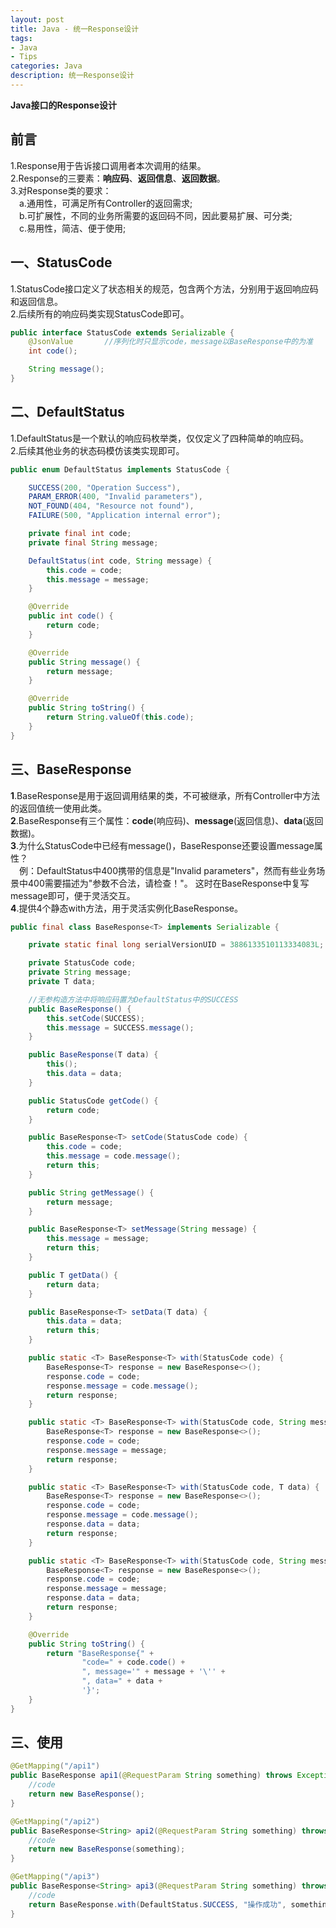 ```yaml
---
layout: post
title: Java - 统一Response设计
tags:
- Java
- Tips
categories: Java
description: 统一Response设计
---  
```

**Java接口的Response设计**

<!-- more -->
## 前言
1.Response用于告诉接口调用者本次调用的结果。  
2.Response的三要素：**响应码**、**返回信息**、**返回数据**。  
3.对Response类的要求：  
　a.通用性，可满足所有Controller的返回需求;  
　b.可扩展性，不同的业务所需要的返回码不同，因此要易扩展、可分类;  
　c.易用性，简洁、便于使用;  
## 一、StatusCode
1.StatusCode接口定义了状态相关的规范，包含两个方法，分别用于返回响应码和返回信息。  
2.后续所有的响应码类实现StatusCode即可。  
```java
public interface StatusCode extends Serializable {
    @JsonValue       //序列化时只显示code，message以BaseResponse中的为准
    int code();

    String message();
}
```
## 二、DefaultStatus
1.DefaultStatus是一个默认的响应码枚举类，仅仅定义了四种简单的响应码。  
2.后续其他业务的状态码模仿该类实现即可。
```java
public enum DefaultStatus implements StatusCode {

    SUCCESS(200, "Operation Success"),
    PARAM_ERROR(400, "Invalid parameters"),
    NOT_FOUND(404, "Resource not found"),
    FAILURE(500, "Application internal error");

    private final int code;
    private final String message;

    DefaultStatus(int code, String message) {
        this.code = code;
        this.message = message;
    }

    @Override
    public int code() {
        return code;
    }

    @Override
    public String message() {
        return message;
    }

    @Override
    public String toString() {
        return String.valueOf(this.code);
    }
}
```
## 三、BaseResponse
**1**.BaseResponse是用于返回调用结果的类，不可被继承，所有Controller中方法的返回值统一使用此类。  
**2**.BaseResponse有三个属性：**code**(响应码)、**message**(返回信息)、**data**(返回数据)。  
**3**.为什么StatusCode中已经有message()，BaseResponse还要设置message属性？  
　例：DefaultStatus中400携带的信息是"Invalid parameters"，然而有些业务场景中400需要描述为"参数不合法，请检查！"。
这时在BaseResponse中复写message即可，便于灵活交互。  
**4**.提供4个静态with方法，用于灵活实例化BaseResponse。  
```java
public final class BaseResponse<T> implements Serializable {

    private static final long serialVersionUID = 3886133510113334083L;

    private StatusCode code;
    private String message;
    private T data;

    //无参构造方法中将响应码置为DefaultStatus中的SUCCESS
    public BaseResponse() {
        this.setCode(SUCCESS);
        this.message = SUCCESS.message();
    }

    public BaseResponse(T data) {
        this();
        this.data = data;
    }

    public StatusCode getCode() {
        return code;
    }

    public BaseResponse<T> setCode(StatusCode code) {
        this.code = code;
        this.message = code.message();
        return this;
    }

    public String getMessage() {
        return message;
    }

    public BaseResponse<T> setMessage(String message) {
        this.message = message;
        return this;
    }

    public T getData() {
        return data;
    }

    public BaseResponse<T> setData(T data) {
        this.data = data;
        return this;
    }

    public static <T> BaseResponse<T> with(StatusCode code) {
        BaseResponse<T> response = new BaseResponse<>();
        response.code = code;
        response.message = code.message();
        return response;
    }

    public static <T> BaseResponse<T> with(StatusCode code, String message) {
        BaseResponse<T> response = new BaseResponse<>();
        response.code = code;
        response.message = message;
        return response;
    }

    public static <T> BaseResponse<T> with(StatusCode code, T data) {
        BaseResponse<T> response = new BaseResponse<>();
        response.code = code;
        response.message = code.message();
        response.data = data;
        return response;
    }

    public static <T> BaseResponse<T> with(StatusCode code, String message, T data) {
        BaseResponse<T> response = new BaseResponse<>();
        response.code = code;
        response.message = message;
        response.data = data;
        return response;
    }

    @Override
    public String toString() {
        return "BaseResponse{" +
                "code=" + code.code() +
                ", message='" + message + '\'' +
                ", data=" + data +
                '}';
    }
}
```
## 三、使用
```java
@GetMapping("/api1")
public BaseResponse api1(@RequestParam String something) throws Exception {
    //code
    return new BaseResponse();
}
```
```java
@GetMapping("/api2")
public BaseResponse<String> api2(@RequestParam String something) throws Exception {
    //code
    return new BaseResponse(something);
}
```
```java
@GetMapping("/api3")
public BaseResponse<String> api3(@RequestParam String something) throws Exception {
    //code
    return BaseResponse.with(DefaultStatus.SUCCESS, "操作成功", something);
}
```